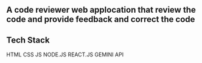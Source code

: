 ## A code reviewer web applocation that review the code and provide feedback and correct the code 

## Tech Stack

HTML CSS JS NODE.JS REACT.JS GEMINI API 


